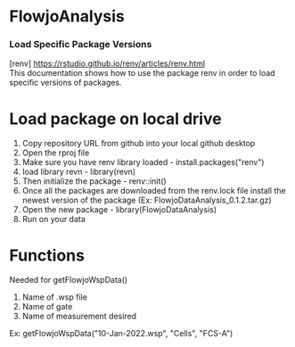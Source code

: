# FlowjoAnalysis

### Load Specific Package Versions
[renv] https://rstudio.github.io/renv/articles/renv.html \
This documentation shows how to use the package renv in order to load specific versions of packages.

# Load package on local drive

1. Copy repository URL from github into your local github desktop
2. Open the rproj file
3. Make sure you have renv library loaded - install.packages("renv")
4. load library revn - library(revn)
5. Then initialize the package - renv::init()
6. Once all the packages are downloaded from the renv.lock file install the newest version of the package (Ex: FlowjoDataAnalysis_0.1.2.tar.gz)
7. Open the new package - library(FlowjoDataAnalysis)
8. Run on your data

# Functions

Needed for getFlowjoWspData()
1. Name of .wsp file
2. Name of gate
3. Name of measurement desired

Ex: getFlowjoWspData("10-Jan-2022.wsp", "Cells", "FCS-A")
